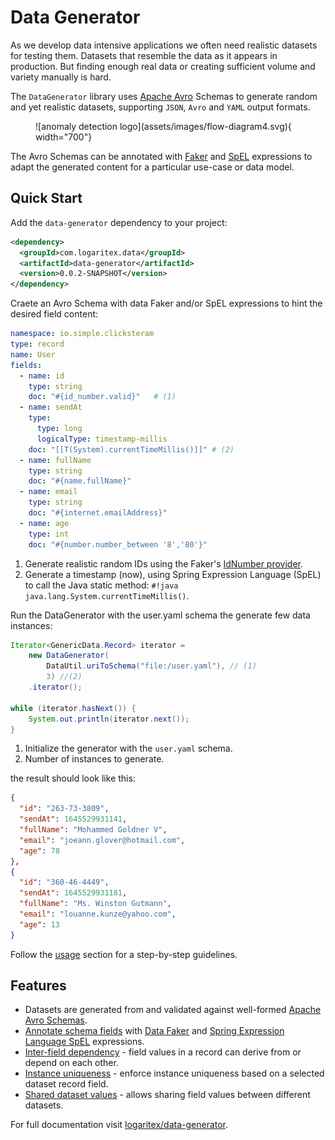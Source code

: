 # Data Generator

As we develop data intensive applications we often need realistic datasets for testing them. Datasets that resemble the data as it appears in production. But finding enough real data or creating sufficient volume and variety manually is hard. 

The `DataGenerator` library uses [Apache Avro](https://avro.apache.org/docs/current/) Schemas to generate random and yet realistic datasets, supporting `JSON`, `Avro` and `YAML`  output formats. 

<figure markdown>
  ![anomaly detection logo](assets/images/flow-diagram4.svg){ width="700"} 
</figure>

The Avro Schemas can be annotated with [Faker](https://www.datafaker.net) and [SpEL](https://docs.spring.io/spring-framework/docs/current/reference/html/core.html#expressions) expressions to adapt the generated content for a particular use-case or data model.

## Quick Start

Add the `data-generator` dependency to your project:

```xml
<dependency>
  <groupId>com.logaritex.data</groupId>
  <artifactId>data-generator</artifactId>
  <version>0.0.2-SNAPSHOT</version>
</dependency>
```

Craete an Avro Schema with data Faker and/or SpEL expressions to hint the desired field content:

```yaml title="user.yaml"
namespace: io.simple.clicksteram
type: record
name: User
fields:
  - name: id
    type: string
    doc: "#{id_number.valid}"   # (1)
  - name: sendAt
    type:
      type: long
      logicalType: timestamp-millis
    doc: "[[T(System).currentTimeMillis()]]" # (2)
  - name: fullName
    type: string
    doc: "#{name.fullName}"
  - name: email
    type: string
    doc: "#{internet.emailAddress}"
  - name: age
    type: int
    doc: "#{number.number_between '8','80'}"
```

1. Generate realistic random IDs using the Faker's [IdNumber provider](https://s01.oss.sonatype.org/service/local/repositories/releases/archive/net/datafaker/datafaker/1.1.0/datafaker-1.1.0-javadoc.jar/!/net/datafaker/IdNumber.html).
2. Generate a timestamp (now), using Spring Expression Language (SpEL) to call the Java static method: `#!java java.lang.System.currentTimeMillis()`.

Run the DataGenerator with the user.yaml schema the  generate few data instances:

```java
Iterator<GenericData.Record> iterator = 
    new DataGenerator(
        DataUtil.uriToSchema("file:/user.yaml"), // (1)
        3) //(2)
    .iterator();

while (iterator.hasNext()) {
    System.out.println(iterator.next());
}
```

1. Initialize the generator with the `user.yaml` schema.
2. Number of instances to generate.

the result should look like this:

```json
{ 
  "id": "263-73-3809", 
  "sendAt": 1645529931141, 
  "fullName": "Mohammed Goldner V", 
  "email": "joeann.glover@hotmail.com", 
  "age": 78
},
{ 
  "id": "360-46-4449", 
  "sendAt": 1645529931181, 
  "fullName": "Ms. Winston Gutmann", 
  "email": "louanne.kunze@yahoo.com", 
  "age": 13
}
```

Follow the [usage](./data-generator-usage.md) section for a step-by-step guidelines.

## Features

* Datasets are generated from and validated against well-formed [Apache Avro Schemas](./data-generator-usage.md#avro-schema).
* [Annotate schema fields](./data-generator-usage.md#feild-content-expressions) with [Data Faker](https://www.datafaker.net/usage/) and [Spring Expression Language SpEL](https://docs.spring.io/spring-framework/docs/current/reference/html/core.html#expressions) expressions.
* [Inter-field dependency](./data-generator-usage.md#inter-field-dependencies) - field values in a record can derive from or depend on each other.
* [Instance uniqueness](./data-generator-usage.md#instance-uniqueness) - enforce instance uniqueness based on a selected dataset record field. 
* [Shared dataset values](./data-generator-usage.md#shared-field-values) - allows sharing field values between different datasets.

For full documentation visit [logaritex/data-generator](https://logaritex.github.io/data-generator-docs).
